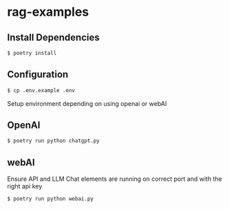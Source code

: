 # rag-examples

## Install Dependencies
```bash
$ poetry install
```

## Configuration
```bash
$ cp .env.example .env
```

Setup environment depending on using openai or webAI

## OpenAI
```bash
$ poetry run python chatgpt.py
```

## webAI
Ensure API and LLM Chat elements are running on correct port and with the right api key

```bash
$ poetry run python webai.py
```


